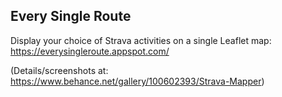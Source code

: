 ## Every Single Route ##

Display your choice of Strava activities on a single Leaflet map: https://everysingleroute.appspot.com/

(Details/screenshots at: https://www.behance.net/gallery/100602393/Strava-Mapper)

